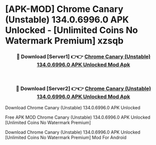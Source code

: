 # [APK-MOD] Chrome Canary (Unstable) 134.0.6996.0 APK Unlocked - [Unlimited Coins No Watermark Premium] xzsqb



<div align="center">
<h3>🔴 Download [Server1] 👉👉 <a href="https://momento.my/?title=Chrome_Canary_(Unstable)_134.0.6996.0_APK_Unlocked">Chrome Canary (Unstable) 134.0.6996.0 APK Unlocked Mod Apk</a></h3><br>

<h3>🔴 Download [Server2] 👉👉 <a href="https://momento.my/?title=Chrome_Canary_(Unstable)_134.0.6996.0_APK_Unlocked">Chrome Canary (Unstable) 134.0.6996.0 APK Unlocked Mod Apk</a></h3>
</div>



Download Chrome Canary (Unstable) 134.0.6996.0 APK Unlocked 

Free APK MOD Chrome Canary (Unstable) 134.0.6996.0 APK Unlocked [Unlimited Coins No Watermark Premium]

Download Chrome Canary (Unstable) 134.0.6996.0 APK Unlocked [Unlimited Coins No Watermark Premium] Mod For Android
